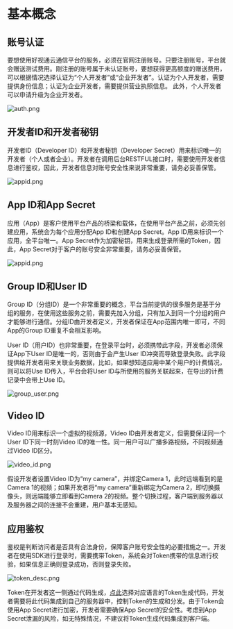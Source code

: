 # 基本概念

## 账号认证
要想使用好视通云通信平台的服务，必须在官网注册账号。只要注册账号，平台就会赠送测试费用。刚注册的账号属于未认证账号，要想获得更高额度的赠送费用，可以根据情况选择认证为“个人开发者”或“企业开发者”。认证为个人开发者，需要提供身份信息；认证为企业开发者，需要提供营业执照信息。 此外，个人开发者可以申请升级为企业开发者。

<img alt="auth.png" src="http://fs.hst.com/download/paas/images/documentation/platform/auth.png" align="center" />

## 开发者ID和开发者秘钥
开发者ID（Developer ID）和开发者秘钥（Developer Secret）用来标识唯一的开发者（个人或者企业）。开发者在调用后台RESTFUL接口时，需要使用开发者信息进行鉴权，因此，开发者信息对账号安全性来说非常重要，请务必妥善保管。

<img alt="appid.png" src="http://fs.hst.com/download/paas/images/documentation/platform/developerid.png" align="center" />

## App ID和App Secret
应用（App）是客户使用平台产品的桥梁和载体，在使用平台产品之前，必须先创建应用，系统会为每个应用分配App ID和创建App Secret。App ID用来标识一个应用，全平台唯一。App Secret作为加密秘钥，用来生成登录所需的Token，因此，App Secret对于客户的账号安全非常重要，请务必妥善保管。

<img alt="appid.png" src="http://fs.hst.com/download/paas/images/documentation/platform/appid.png" align="center" />

## Group ID和User ID
Group ID（分组ID）是一个非常重要的概念，平台当前提供的很多服务是基于分组的服务，在使用这些服务之前，需要先加入分组，只有加入到同一个分组的用户才能够进行通信。分组ID由开发者定义，开发者保证在App范围内唯一即可，不同App的Group ID重复不会相互影响。

User ID（用户ID）也非常重要，在登录平台时，必须携带此字段，开发者必须保证App下User ID是唯一的，否则由于会产生User ID冲突而导致登录失败。此字段提供给开发者用来关联业务数据，比如，如果想知道应用中某个用户的计费情况，则可以将Use ID传入，平台会将User ID与所使用的服务关联起来，在导出的计费记录中会带上Use ID。

<img alt="group_user.png" src="http://fs.hst.com/download/paas/images/documentation/platform/group_user.png" align="center" />

## Video ID
Video ID用来标识一个虚拟的视频源，Video ID由开发者定义，但需要保证同一个User ID下同一时刻Video ID的唯一性。同一用户可以广播多路视频，不同视频通过Video ID区分。

<img alt="video_id.png" src="http://fs.hst.com/download/paas/images/documentation/platform/video_id.png" align="center" />

假设开发者设置Video ID为“my camera”，并绑定Camera 1，此时远端看到的是Camera 1的视频；如果开发者将“my camera”重新绑定为Camera 2，即切换摄像头，则远端能够立即看到Camera 2的视频。整个切换过程，客户端到服务器以及服务器之间的连接不会重建，用户基本无感知。 

## 应用鉴权
鉴权是判断访问者是否具有合法身份，保障客户账号安全性的必要措施之一。开发者在使用SDK进行登录时，需要携带Token，系统会对Token携带的信息进行校验，如果信息正确则登录成功，否则登录失败。

<img alt="token_desc.png" src="http://fs.hst.com/download/paas/images/documentation/platform/token_desc.png" align="center" />

Token在开发者这一侧通过代码生成，[点此](code)选择对应语言的Token生成代码，开发者需要将此代码集成到自己的服务器中，控制Token的生成和分发。由于Token会使用App Secret进行加密，开发者需要确保App Secret的安全性。考虑到App Secret泄漏的风险，如无特殊情况，不建议将Token生成代码集成到客户端。